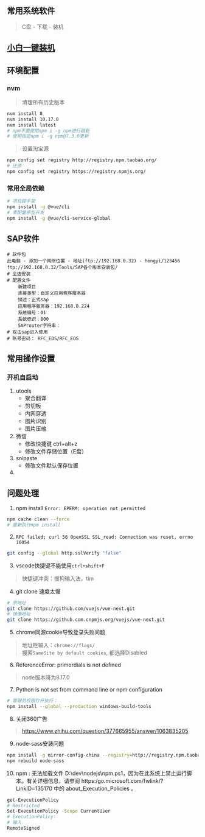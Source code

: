 ## 常用系统软件

> C盘 - 下载 - 装机

## [小白一键装机](http://www.xiaobaixitong.com/)

## 环境配置

### nvm

> 清理所有历史版本

```bash
nvm install 8
nvm install 10.17.0
nvm install latest
# npm不要使用npm i -g npm进行跟新
# 使用指定npm i -g npm@7.3.0更新
```

> 设置淘宝源

```bash
npm config set registry http://registry.npm.taobao.org/
# 还原
npm config set registry https://registry.npmjs.org/
```


### 常用全局依赖

```bash
# 项目脚手架
npm install -g @vue/cli
# 零配置原型开发
npm install -g @vue/cli-service-global
```




## SAP软件

```
# 软件包
此电脑 - 添加一个网络位置 - 地址(ftp://192.168.0.32) - hengyi/123456
ftp://192.168.0.32/Tools/SAP各个版本安装包/
# 全选安装
# 配置文件
	新建项目
	连接类型：自定义应用程序服务器
	描述：正式sap
	应用程序服务器：192.168.0.224
	系统编号：01
	系统标识：800
	SAProuter字符串：
# 双击sap进入使用
# 账号密码： RFC_EOS/RFC_EOS
```



## 常用操作设置

### 开机自启动

1. utools
    - 聚合翻译
    - 剪切板
    - 内网穿透
    - 图片识别
    - 图片压缩
2. 微信
    - 修改快捷键 ctrl+alt+z
    - 修改文件存储位置（E盘）
3. snipaste
    - 修改文件默认保存位置
4. 

## 问题处理

1.  npm install `Error: EPERM: operation not permitted`

```bash
npm cache clean --force
# 重新执行npm install
```

2. `RPC failed; curl 56 OpenSSL SSL_read: Connection was reset, errno 10054`

```bash
git config --global http.sslVerify "false"
```

3. vscode快捷键不能使用`ctrl+shift+F`

> 快捷键冲突：搜狗输入法，tim

4. git clone 速度太慢

```bash
# 原地址
git clone https://github.com/vuejs/vue-next.git
# 镜像地址
git clone https://github.com.cnpmjs.org/vuejs/vue-next.git
```

5. chrome同源cookie导致登录失败问题

> 地址栏输入：`chrome://flags/`<br/>
> 搜索`SameSite by default cookies`, 都选择Disabled

6. ReferenceError: primordials is not defined

> node版本降为8.17.0

7. Python is not set from command line or npm configuration

```bash
# 管理员权限打开执行：
npm install --global --production windows-build-tools
```

8. 关闭360广告

> https://www.zhihu.com/question/377665955/answer/1063835205

9. node-sass安装问题

```bash
npm install -g mirror-config-china --registry=http://registry.npm.taobao.org
npm rebuild node-sass
```

10. npm : 无法加载文件 D:\dev\nodejs\npm.ps1，因为在此系统上禁止运行脚本。有关详细信息，请参阅 https:/go.microsoft.com/fwlink/?LinkID=135170 中的 about_Execution_Policies  。

```bash
get-ExecutionPolicy
# Restricted
Set-ExecutionPolicy -Scope CurrentUser
# ExecutionPolicy: 
# 输入
RemoteSigned
```

